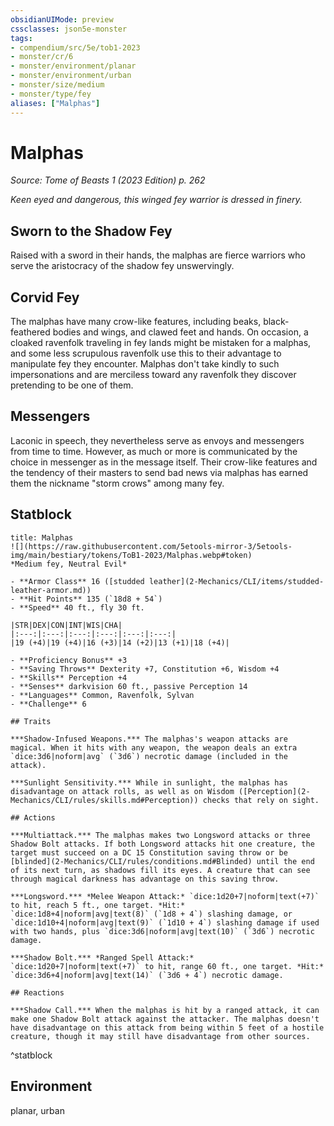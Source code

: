 ```yaml
---
obsidianUIMode: preview
cssclasses: json5e-monster
tags:
- compendium/src/5e/tob1-2023
- monster/cr/6
- monster/environment/planar
- monster/environment/urban
- monster/size/medium
- monster/type/fey
aliases: ["Malphas"]
---
```

# Malphas
*Source: Tome of Beasts 1 (2023 Edition) p. 262*  

*Keen eyed and dangerous, this winged fey warrior is dressed in finery.*

## Sworn to the Shadow Fey

Raised with a sword in their hands, the malphas are fierce warriors who serve the aristocracy of the shadow fey unswervingly.

## Corvid Fey

The malphas have many crow-like features, including beaks, black-feathered bodies and wings, and clawed feet and hands. On occasion, a cloaked ravenfolk traveling in fey lands might be mistaken for a malphas, and some less scrupulous ravenfolk use this to their advantage to manipulate fey they encounter. Malphas don't take kindly to such impersonations and are merciless toward any ravenfolk they discover pretending to be one of them.

## Messengers

Laconic in speech, they nevertheless serve as envoys and messengers from time to time. However, as much or more is communicated by the choice in messenger as in the message itself. Their crow-like features and the tendency of their masters to send bad news via malphas has earned them the nickname "storm crows" among many fey.

## Statblock

```ad-statblock
title: Malphas
![](https://raw.githubusercontent.com/5etools-mirror-3/5etools-img/main/bestiary/tokens/ToB1-2023/Malphas.webp#token)
*Medium fey, Neutral Evil*

- **Armor Class** 16 ([studded leather](2-Mechanics/CLI/items/studded-leather-armor.md))
- **Hit Points** 135 (`18d8 + 54`)
- **Speed** 40 ft., fly 30 ft.

|STR|DEX|CON|INT|WIS|CHA|
|:---:|:---:|:---:|:---:|:---:|:---:|
|19 (+4)|19 (+4)|16 (+3)|14 (+2)|13 (+1)|18 (+4)|

- **Proficiency Bonus** +3
- **Saving Throws** Dexterity +7, Constitution +6, Wisdom +4
- **Skills** Perception +4
- **Senses** darkvision 60 ft., passive Perception 14
- **Languages** Common, Ravenfolk, Sylvan
- **Challenge** 6

## Traits

***Shadow-Infused Weapons.*** The malphas's weapon attacks are magical. When it hits with any weapon, the weapon deals an extra `dice:3d6|noform|avg` (`3d6`) necrotic damage (included in the attack).

***Sunlight Sensitivity.*** While in sunlight, the malphas has disadvantage on attack rolls, as well as on Wisdom ([Perception](2-Mechanics/CLI/rules/skills.md#Perception)) checks that rely on sight.

## Actions

***Multiattack.*** The malphas makes two Longsword attacks or three Shadow Bolt attacks. If both Longsword attacks hit one creature, the target must succeed on a DC 15 Constitution saving throw or be [blinded](2-Mechanics/CLI/rules/conditions.md#Blinded) until the end of its next turn, as shadows fill its eyes. A creature that can see through magical darkness has advantage on this saving throw.

***Longsword.*** *Melee Weapon Attack:* `dice:1d20+7|noform|text(+7)` to hit, reach 5 ft., one target. *Hit:* `dice:1d8+4|noform|avg|text(8)` (`1d8 + 4`) slashing damage, or `dice:1d10+4|noform|avg|text(9)` (`1d10 + 4`) slashing damage if used with two hands, plus `dice:3d6|noform|avg|text(10)` (`3d6`) necrotic damage.

***Shadow Bolt.*** *Ranged Spell Attack:* `dice:1d20+7|noform|text(+7)` to hit, range 60 ft., one target. *Hit:* `dice:3d6+4|noform|avg|text(14)` (`3d6 + 4`) necrotic damage.

## Reactions

***Shadow Call.*** When the malphas is hit by a ranged attack, it can make one Shadow Bolt attack against the attacker. The malphas doesn't have disadvantage on this attack from being within 5 feet of a hostile creature, though it may still have disadvantage from other sources.
```
^statblock

## Environment

planar, urban